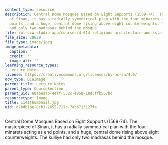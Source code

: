 ```yaml
---
content_type: resource
description: Central Dome Mosques Based on Eight Supports (1569-74). The masterpiece
  of Sinan, it has a radially symmetrical plan with the four minarets acting as end
  points, and a huge, central dome rising above eight counterweights. The kulliye
  had only two madrasas behind the mosque.
file: /ol-ocw-studio-app/courses/4-614-religious-architecture-and-islamic-cultures-fall-2002/d7bdb1be8cb32655717c7abb713127fa_1141thumbnail.jpg
file_size: 28629
file_type: image/jpeg
image_metadata:
  caption: ''
  credit: ''
  image-alt: ''
learning_resource_types:
- Lecture Notes
license: https://creativecommons.org/licenses/by-nc-sa/4.0/
ocw_type: OCWImage
parent_title: Lecture Notes
parent_type: CourseSection
parent_uid: 68abeaab-4eff-532c-e858-18d3ffb567bd
resourcetype: Image
title: 1141thumbnail.jpg
uid: d7bdb1be-8cb3-2655-717c-7abb713127fa
---
```

Central Dome Mosques Based on Eight Supports (1569-74). The masterpiece of Sinan, it has a radially symmetrical plan with the four minarets acting as end points, and a huge, central dome rising above eight counterweights. The kulliye had only two madrasas behind the mosque.